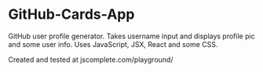 # GitHub-Cards-App

GitHub user profile generator. Takes username input and displays profile pic and some user info.
Uses JavaScript, JSX, React and some CSS.

Created and tested at jscomplete.com/playground/
